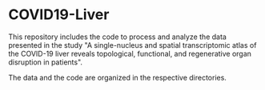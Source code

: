 # COVID19-Liver

This repository includes the code to process and analyze the data presented in the study "A single-nucleus and spatial transcriptomic atlas of the COVID-19 liver reveals topological, functional, and regenerative organ disruption in patients".

The data and the code are organized in the respective directories.
